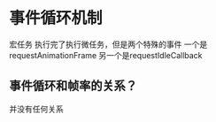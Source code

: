 # 事件循环机制

  宏任务 执行完了执行微任务，但是两个特殊的事件 一个是  requestAnimationFrame 另一个是requestIdleCallback

## 事件循环和帧率的关系？
  并没有任何关系
